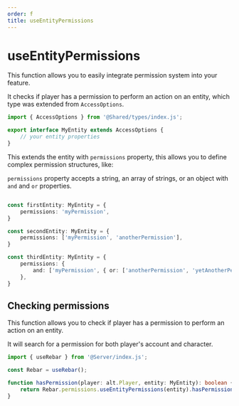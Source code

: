 ```yaml
---
order: f
title: useEntityPermissions
---
```


# useEntityPermissions

This function allows you to easily integrate permission system into your feature.

It checks if player has a permission to perform an action on an entity, which type was extended from `AccessOptions`.

```typescript
import { AccessOptions } from '@Shared/types/index.js';

export interface MyEntity extends AccessOptions {
    // your entity properties
}
```

This extends the entity with `permissions` property, this allows you to define complex permission structures, like:

`permissions` property accepts a string, an array of strings, or an object with `and` and `or` properties.

```typescript

const firstEntity: MyEntity = {
    permissions: 'myPermission',
}

const secondEntity: MyEntity = {
    permissions: ['myPermission', 'anotherPermission'],
}

const thirdEntity: MyEntity = {
    permissions: {
        and: ['myPermission', { or: ['anotherPermission', 'yetAnotherPermission'] }],
    },
}

```

## Checking permissions

This function allows you to check if player has a permission to perform an action on an entity.

It will search for a permission for both player's account and character.

```typescript
import { useRebar } from '@Server/index.js';

const Rebar = useRebar();

function hasPermission(player: alt.Player, entity: MyEntity): boolean {
    return Rebar.permissions.useEntityPermissions(entity).hasPermission(player);
}
```
